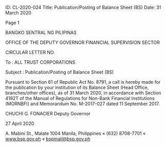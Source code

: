 ID: CL-2020-024
Title: Publication/Posting of Balance Sheet (BS)
Date: 31 March 2020

Page 1

BANGKO SENTRAL NG PILIPINAS

OFFICE OF THE DEPUTY GOVERNOR FINANCIAL SUPERVISION SECTOR

CIRCULAR LETTER NO.

To : ALL TRUST CORPORATIONS

Subject : Publication/Posting of Balance Sheet (BS)

Pursuant to Section 61 of Republic Act No. 8791, a call is hereby made for the publication by your institution of its Balance Sheet (Head Office, branches/other offices), as of 31 March 2020, in accordance with Section 4192T of the Manual of Regulations for Non-Bank Financial Institutions (MORNBFI) and Memorandum No. M-2017-027 dated 11 September 2017.

CHUCHI G. FONACIER Deputy Governor

27 April 2020

A. Mabini St., Malate 1004 Manila, Philippines « (632) 8708-7701 « www.bsp.gov.ph « bspmail@bsp.gov.ph